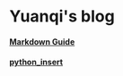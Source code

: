 # Yuanqi's blog

#### [Markdown Guide](https://guides.github.com/features/mastering-markdown/)

#### [python_insert](/python_tips.md)


